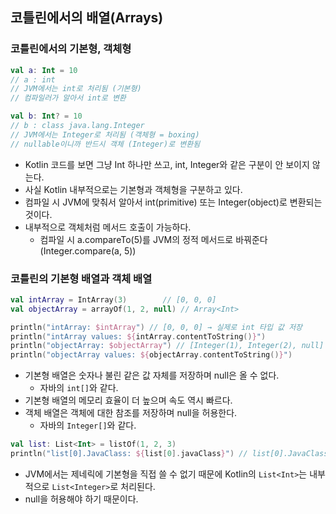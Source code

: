 ## 코틀린에서의 배열(Arrays)

### 코틀린에서의 기본형, 객체형
```kotlin
val a: Int = 10
// a : int
// JVM에서는 int로 처리됨 (기본형)
// 컴파일러가 알아서 int로 변환

val b: Int? = 10
// b : class java.lang.Integer
// JVM에서는 Integer로 처리됨 (객체형 = boxing)
// nullable이니까 반드시 객체 (Integer)로 변환됨
```
- Kotlin 코드를 보면 그냥 Int 하나만 쓰고, int, Integer와 같은 구분이 안 보이지 않는다.
- 사실 Kotlin 내부적으로는 기본형과 객체형을 구분하고 있다.
- 컴파일 시 JVM에 맞춰서 알아서 int(primitive) 또는 Integer(object)로 변환되는 것이다.
- 내부적으로 객체처럼 메서드 호출이 가능하다.
  - 컴파일 시 a.compareTo(5)를 JVM의 정적 메서드로 바꿔준다 (Integer.compare(a, 5))

### 코틀린의 기본형 배열과 객체 배열
```kotlin
val intArray = IntArray(3)        // [0, 0, 0]
val objectArray = arrayOf(1, 2, null) // Array<Int>

println("intArray: $intArray") // [0, 0, 0] → 실제로 int 타입 값 저장
println("intArray values: ${intArray.contentToString()}")
println("objectArray: $objectArray") // [Integer(1), Integer(2), null] → 객체 저장
println("objectArray values: ${objectArray.contentToString()}")
```
- 기본형 배열은 숫자나 불린 같은 값 자체를 저장하며 null은 올 수 없다.
  - 자바의 `int[]`와 같다.
- 기본형 배열의 메모리 효율이 더 높으며 속도 역시 빠르다.
- 객체 배열은 객체에 대한 참조를 저장하며 null을 허용한다.
  - 자바의 `Integer[]`와 같다.

```kotlin
val list: List<Int> = listOf(1, 2, 3)
println("list[0].JavaClass: ${list[0].javaClass}") // list[0].JavaClass: class java.lang.Integer
```
- JVM에서는 제네릭에 기본형을 직접 쓸 수 없기 때문에 Kotlin의 `List<Int>`는 내부적으로 `List<Integer>`로 처리된다. 
- null을 허용해야 하기 때문이다.